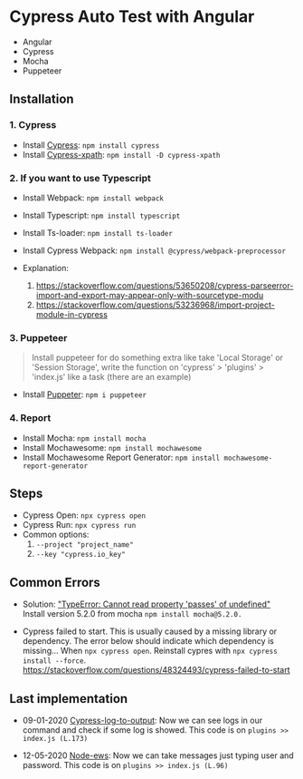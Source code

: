 # Cypress Auto Test with Angular

* Angular
* Cypress
* Mocha
* Puppeteer

## Installation

### 1. Cypress

* Install [Cypress](https://www.cypress.io): `npm install cypress `
* Install [Cypress-xpath](https://github.com/cypress-io/cypress-xpath): `npm install -D cypress-xpath`

### 2. If you want to use Typescript

* Install Webpack: `npm install webpack`
* Install Typescript: `npm install typescript`
* Install Ts-loader: `npm install ts-loader`
* Install Cypress Webpack: `npm install @cypress/webpack-preprocessor`

* Explanation:
  1. https://stackoverflow.com/questions/53650208/cypress-parseerror-import-and-export-may-appear-only-with-sourcetype-modu
  2. https://stackoverflow.com/questions/53236968/import-project-module-in-cypress
### 3.  Puppeteer

> Install puppeteer for do something extra like take 'Local Storage' or 'Session Storage', write the function on 'cypress' > 'plugins' > 'index.js' like a task (there are an example)
* Install [Puppeter](https://github.com/puppeteer/puppeteer): `npm i puppeteer`

### 4.  Report

* Install Mocha: `npm install mocha`
* Install Mochawesome: `npm install mochawesome`
* Install Mochawesome Report Generator: `npm install mochawesome-report-generator`

## Steps

* Cypress Open: `npx cypress open`
* Cypress Run: `npx cypress run`
* Common options:
  1. `--project "project_name"`
  2. `--key "cypress.io_key"`


## Common Errors

* Solution: ["TypeError: Cannot read property 'passes' of undefined"](https://stackoverflow.com/questions/55138378/got-typeerror-cannot-read-property-passes-of-undefined-using-cypress-when-gen)
Install version 5.2.0 from mocha `npm install mocha@5.2.0.`

* Cypress failed to start. This is usually caused by a missing library or dependency. The error below should indicate which dependency is missing... When `npx cypress open`.
Reinstall cypres with `npx cypress install --force`.
https://stackoverflow.com/questions/48324493/cypress-failed-to-start

## Last implementation
* 09-01-2020 [Cypress-log-to-output](https://github.com/flotwig/cypress-log-to-output): Now we can see logs in our command and check if some log is showed. This code is on `plugins >> index.js (L.173)`

* 12-05-2020 [Node-ews](https://github.com/CumberlandGroup/node-ews/blob/master/lib/ews.js): Now we can take messages just typing user and password. This code is on `plugins >> index.js (L.96)`
